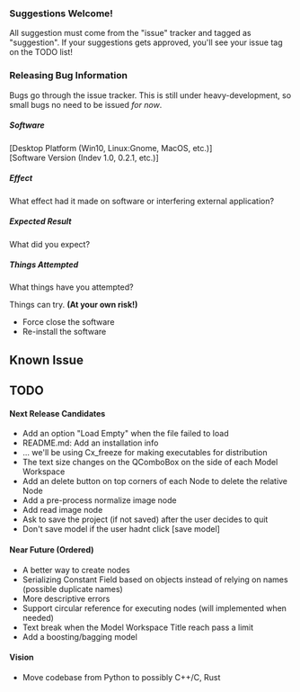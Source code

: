 ### Suggestions Welcome!
All suggestion must come from the "issue" tracker and tagged as "suggestion".
If your suggestions gets approved, you'll see your issue tag on the
TODO list!

### Releasing Bug Information
Bugs go through the issue tracker. This is still under heavy-development,
so small bugs no need to be issued *for now*.

##### Software
[Desktop Platform (Win10, Linux:Gnome, MacOS, etc.)]  
[Software Version (Indev 1.0, 0.2.1, etc.)]

##### Effect
What effect had it made on software or interfering external application?

##### Expected Result
What did you expect?

##### Things Attempted
What things have you attempted?

Things can try. __(At your own risk!)__
* Force close the software
* Re-install the software

## Known Issue

## TODO

#### Next Release Candidates
- Add an option "Load Empty" when the file failed to load
- README.md: Add an installation info
- ... we'll be using Cx_freeze for making executables for distribution
- The text size changes on the QComboBox on the side of each Model Workspace
- Add an delete button on top corners of each Node to delete the relative Node
- Add a pre-process normalize image node
- Add read image node
- Ask to save the project (if not saved) after the user decides to quit
- Don't save model if the user hadnt click [save model]

#### Near Future (Ordered)
- A better way to create nodes
- Serializing Constant Field based on objects instead of relying on names (possible duplicate names)
- More descriptive errors
- Support circular reference for executing nodes (will implemented when needed)
- Text break when the Model Workspace Title reach pass a limit
- Add a boosting/bagging model

#### Vision
- Move codebase from Python to possibly C++/C, Rust